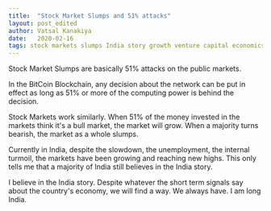 ```yaml
---
title:  "Stock Market Slumps and 51% attacks"
layout: post_edited
author: Vatsal Kanakiya
date:   2020-02-16
tags: stock markets slumps India story growth venture capital economics 3-minute-thoughts
---
```

<!--date:   2018-06-03 09:06:04 +0530-->
Stock Market Slumps are basically 51% attacks on the public markets. 

In the BitCoin Blockchain, any decision about the network can be put in effect as long as 51% or more of the computing power is behind the decision. 

Stock Markets work similarly. When 51% of the money invested in the markets think it's a bull market, the market will grow. When a majority turns bearish, the market as a whole slumps.

Currently in India, despite the slowdown, the unemployment, the internal turmoil, the markets have been growing and reaching new highs. This only tells me that a majority of India still believes in the India story.

I believe in the India story. Despite whatever the short term signals say about the country's economy, we will find a way. We always have. I am long India.
